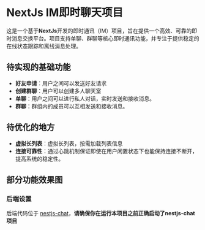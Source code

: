 # NextJs IM即时聊天项目

这是一个基于**NextJs**开发的即时通讯（IM）项目，旨在提供一个高效、可靠的即时消息交换平台。项目支持单聊、群聊等核心即时通讯功能，并专注于提供稳定的在线状态跟踪和离线消息处理。

## 待实现的基础功能
- **好友申请**：用户之间可以发送好友请求
- **创建群聊**：用户可以创建多人聊天室
- **单聊**：用户之间可以进行私人对话，实时发送和接收消息。
- **群聊**：群组内的成员可以互相发送和接收消息。

## 待优化的地方
- **虚拟长列表**：虚拟长列表，按需加载列表信息
- **连接可靠性**：通过心跳机制保证即使在用户闲置状态下也能保持连接不断开，提高系统的稳定性。

## 部分功能效果图


### 后端设置

后端代码位于 [nestjs-chat](https://github.com/gamejoye/nestjs-imjoye)，**请确保你在运行本项目之前正确启动了nestjs-chat项目**
